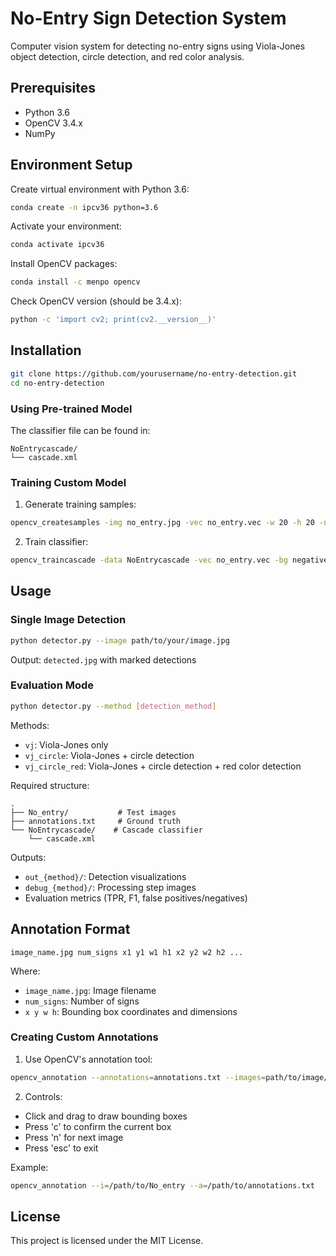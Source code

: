 # No-Entry Sign Detection System

Computer vision system for detecting no-entry signs using Viola-Jones object detection, circle detection, and red color analysis.

## Prerequisites

- Python 3.6
- OpenCV 3.4.x
- NumPy

## Environment Setup

Create virtual environment with Python 3.6:
```bash
conda create -n ipcv36 python=3.6
```

Activate your environment:
```bash
conda activate ipcv36
```

Install OpenCV packages:
```bash
conda install -c menpo opencv
```

Check OpenCV version (should be 3.4.x):
```bash
python -c 'import cv2; print(cv2.__version__)'
```

## Installation

```bash
git clone https://github.com/yourusername/no-entry-detection.git
cd no-entry-detection
```

### Using Pre-trained Model

The classifier file can be found in:
```
NoEntrycascade/
└── cascade.xml
```

### Training Custom Model

1. Generate training samples:
```bash
opencv_createsamples -img no_entry.jpg -vec no_entry.vec -w 20 -h 20 -num 500 -maxidev 80 -maxxangle 0.8 -maxyangle 0.8 -maxzangle 0.2
```

2. Train classifier:
```bash
opencv_traincascade -data NoEntrycascade -vec no_entry.vec -bg negatives.dat -numPos 500 -numNeg 500 -numStages 3 -maxDepth 1 -w 20 -h 20 -minHitRate 0.999 -maxFalseAlarmRate 0.05 -mode ALL
```

## Usage

### Single Image Detection

```bash
python detector.py --image path/to/your/image.jpg
```

Output: `detected.jpg` with marked detections

### Evaluation Mode

```bash
python detector.py --method [detection_method]
```

Methods:
- `vj`: Viola-Jones only
- `vj_circle`: Viola-Jones + circle detection
- `vj_circle_red`: Viola-Jones + circle detection + red color detection

Required structure:
```
.
├── No_entry/           # Test images
├── annotations.txt     # Ground truth
└── NoEntrycascade/    # Cascade classifier
    └── cascade.xml
```

Outputs:
- `out_{method}/`: Detection visualizations
- `debug_{method}/`: Processing step images
- Evaluation metrics (TPR, F1, false positives/negatives)

## Annotation Format

```
image_name.jpg num_signs x1 y1 w1 h1 x2 y2 w2 h2 ...
```

Where:
- `image_name.jpg`: Image filename
- `num_signs`: Number of signs
- `x y w h`: Bounding box coordinates and dimensions

### Creating Custom Annotations

1. Use OpenCV's annotation tool:
```bash
opencv_annotation --annotations=annotations.txt --images=path/to/image/directory
```

2. Controls:
- Click and drag to draw bounding boxes
- Press 'c' to confirm the current box
- Press 'n' for next image
- Press 'esc' to exit

Example:
```bash
opencv_annotation --i=/path/to/No_entry --a=/path/to/annotations.txt
```

## License

This project is licensed under the MIT License.